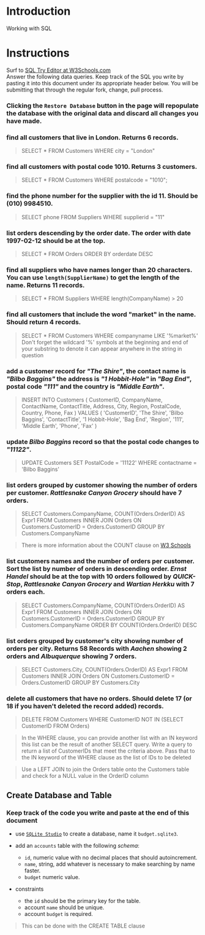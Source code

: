 # Introduction

Working with SQL

# Instructions

Surf to [SQL Try Editor at W3Schools.com](https://www.w3schools.com/Sql/tryit.asp?filename=trysql_select_top)  
Answer the following data queries. Keep track of the SQL you write by pasting it into this document under its appropriate header below. You will be submitting that through the regular fork, change, pull process.

### **Clicking the `Restore Database` button in the page will repopulate the database with the original data and discard all changes you have made**.

### find all customers that live in London. Returns 6 records.
> SELECT *
  FROM Customers
  WHERE city = "London"

### find all customers with postal code 1010. Returns 3 customers.
> SELECT *
  FROM Customers
  WHERE postalcode = "1010";


### find the phone number for the supplier with the id 11. Should be (010) 9984510.
> SELECT phone
  FROM Suppliers
  WHERE supplierid = "11"

### list orders descending by the order date. The order with date 1997-02-12 should be at the top.
> SELECT *
  FROM Orders
  ORDER BY orderdate DESC

### find all suppliers who have names longer than 20 characters. You can use `length(SupplierName)` to get the length of the name. Returns 11 records.
> SELECT *
  FROM Suppliers
  WHERE length(CompanyName) > 20
### find all customers that include the word "market" in the name. Should return 4 records.
> SELECT *
  FROM Customers
  WHERE companyname LIKE '%market%'
> Don't forget the wildcard '%' symbols at the beginning and end of your substring to denote it can appear anywhere in the string in question

### add a customer record for _"The Shire"_, the contact name is _"Bilbo Baggins"_ the address is _"1 Hobbit-Hole"_ in _"Bag End"_, postal code _"111"_ and the country is _"Middle Earth"_.
>INSERT INTO Customers (
                          CustomerID,
                          CompanyName,
                          ContactName,
                          ContactTitle,
                          Address,
                          City,
                          Region,
                          PostalCode,
                          Country,
                          Phone,
                          Fax
                      )
                      VALUES (
                          'CustomerID',
                          'The Shire',
                          'Bilbo Baggins',
                          'ContactTitle',
                          '1 Hobbit-Hole',
                          'Bag End',
                          'Region',
                          '111',
                          'Middle Earth',
                          'Phone',
                          'Fax'
                      )

### update _Bilbo Baggins_ record so that the postal code changes to _"11122"_.
> UPDATE Customers
   SET PostalCode = '11122'
 WHERE contactname = 'Bilbo Baggins'

### list orders grouped by customer showing the number of orders per customer. _Rattlesnake Canyon Grocery_ should have 7 orders.
> SELECT        Customers.CompanyName, COUNT(Orders.OrderID) AS Expr1
FROM            Customers INNER JOIN
                         Orders ON Customers.CustomerID = Orders.CustomerID
GROUP BY Customers.CompanyName

> There is more information about the COUNT clause on [W3 Schools](https://www.w3schools.com/sql/sql_count_avg_sum.asp)

### list customers names and the number of orders per customer. Sort the list by number of orders in descending order. _Ernst Handel_ should be at the top with 10 orders followed by _QUICK-Stop_, _Rattlesnake Canyon Grocery_ and _Wartian Herkku_ with 7 orders each.
> SELECT        Customers.CompanyName, COUNT(Orders.OrderID) AS Expr1
FROM            Customers INNER JOIN
                         Orders ON Customers.CustomerID = Orders.CustomerID
GROUP BY Customers.CompanyName
ORDER BY COUNT(Orders.OrderID) DESC
### list orders grouped by customer's city showing number of orders per city. Returns 58 Records with _Aachen_ showing 2 orders and _Albuquerque_ showing 7 orders.
> SELECT        Customers.City, COUNT(Orders.OrderID) AS Expr1
FROM            Customers INNER JOIN
                         Orders ON Customers.CustomerID = Orders.CustomerID
GROUP BY Customers.City
### delete all customers that have no orders. Should delete 17 (or 18 if you haven't deleted the record added) records.
> DELETE FROM Customers
WHERE CustomerID
NOT IN (SELECT CustomerID FROM Orders)

> In the WHERE clause, you can provide another list with an IN keyword this list can be the result of another SELECT query. Write a query to return a list of CustomerIDs that meet the criteria above. Pass that to the IN keyword of the WHERE clause as the list of IDs to be deleted
 
> Use a LEFT JOIN to join the Orders table onto the Customers table and check for a NULL value in the OrderID column

## Create Database and Table

### Keep track of the code you write and paste at the end of this document

- use [`SQLite Studio`](https://sqlitestudio.pl/index.rvt) to create a database, name it `budget.sqlite3`.
- add an `accounts` table with the following _schema_:

  - `id`, numeric value with no decimal places that should autoincrement.
  - `name`, string, add whatever is necessary to make searching by name faster.
  - `budget` numeric value.

- constraints
  - the `id` should be the primary key for the table.
  - account `name` should be unique.
  - account `budget` is required.
> This can be done with the CREATE TABLE clause
